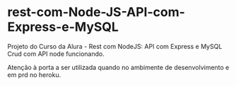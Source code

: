 # rest-com-Node-JS-API-com-Express-e-MySQL
Projeto do Curso da Alura - Rest com NodeJS: API com Express e MySQL
Crud com API node funcionando.

Atenção à porta a ser utilizada quando no ambimente de desenvolvimento e em prd no heroku.
